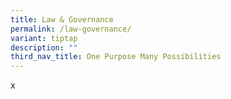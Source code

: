 ```yaml
---
title: Law & Governance
permalink: /law-governance/
variant: tiptap
description: ""
third_nav_title: One Purpose Many Possibilities
---
```

<p>x</p>
